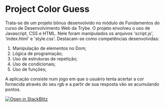<h1>Project Color Guess</h1>
<p>Trata-se de um projeto bônus desenvolvido no módulo de Fundamentos do curso de Desenvolvimento Web da Trybe. O projeto envolveu o uso de Javascript, CSS e HTML. Nele foram manipulados os arquivos 'script.js', 'index.html' e 'style.css'. Destacam-se como competências desenvolvidas: </p>
<ol>
  <li>Manipulação de elementos no Dom;</li>
  <li>Lógica de programação;</li>
  <li>Uso de estruturas de repetição;</li>
  <li>Uso de condicionais;</li>
  <li>Uso de funções;</li>
</ol>
<p>A aplicação consiste num jogo em que o usuário tenta acertar a cor fornecida através do seu rgb e a partir de sua resposta vão se acumulando pontos. </p>

[![Open in StackBlitz](https://developer.stackblitz.com/img/open_in_stackblitz.svg)](https://stackblitz.com/github/SamuelRocha91/colorGuess)
